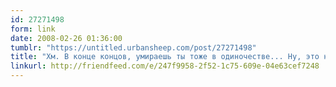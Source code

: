 ```yaml
---
id: 27271498
form: link
date: 2008-02-26 01:36:00
tumblr: "https://untitled.urbansheep.com/post/27271498"
title: "Хм. В конце концов, умираешь ты тоже в одиночестве... Ну, это не то, чтобы у тебя был выбор, понимаешь?"
linkurl: http://friendfeed.com/e/247f9958-2f52-1c75-609e-04e63cef7248
---
```


